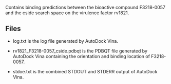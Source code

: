 Contains binding predictions between the bioactive compound F3218-0057 and the cside search space on the virulence factor rv1821.

## Files

- log.txt is the log file generated by AutoDock Vina.

- rv1821_F3218-0057_cside.pdbqt is the PDBQT file generated by AutoDock Vina containing the orientation and binding location of F3218-0057.

- stdoe.txt is the combined STDOUT and STDERR output of AutoDock Vina.

